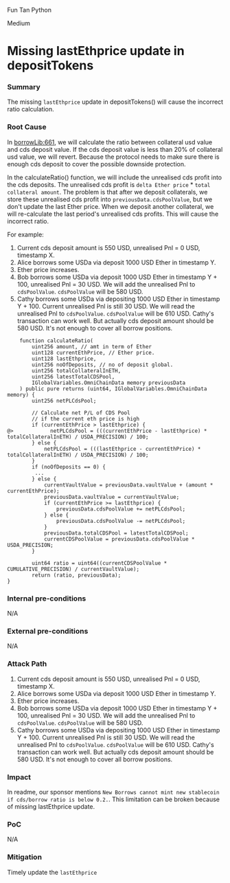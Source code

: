 Fun Tan Python

Medium

# Missing lastEthprice update in depositTokens

### Summary

The missing `lastEthprice` update in depositTokens() will cause the incorrect ratio calculation.

### Root Cause

In [borrowLib:661](https://github.com/sherlock-audit/2024-11-autonomint/blob/main/Blockchain/Blockchian/contracts/lib/BorrowLib.sol#L661), we will calculate the ratio between collateral usd value and cds deposit value. If the cds deposit value is less than 20% of collateral usd value, we will revert. Because the protocol needs to make sure there is enough cds deposit to cover the possible downside protection.

In the calculateRatio() function, we will include the unrealised cds profit into the cds deposits. The unrealised cds profit is `delta Ether price` * `total collateral amount`.
The problem is that after we deposit collaterals, we store these unrealised cds profit into `previousData.cdsPoolValue`, but we don't update the last Ether price. When we deposit another collateral, we will re-calculate the last period's unrealised cds profits. This will cause the incorrect ratio.

For example:
1. Current cds deposit amount is 550 USD, unrealised Pnl = 0 USD, timestamp X.
2. Alice borrows some USDa via deposit 1000 USD Ether in timestamp Y.
3. Ether price increases.
4. Bob borrows some USDa via deposit 1000 USD Ether in timestamp Y + 100, unrealised Pnl = 30 USD. We will add the unrealised Pnl to `cdsPoolValue`. `cdsPoolValue` will be 580 USD.
5. Cathy borrows some USDa via depositing 1000 USD Ether in timestamp Y + 100. Current unrealised Pnl is still 30 USD. We will read the unrealised Pnl to `cdsPoolValue`. `cdsPoolValue` will be 610 USD. Cathy's transaction can work well. But actually cds deposit amount should be 580 USD. It's not enough to cover all borrow positions.

```solidity
    function calculateRatio(
        uint256 amount, // amt in term of Ether
        uint128 currentEthPrice, // Ether price.
        uint128 lastEthprice,
        uint256 noOfDeposits, // no of deposit global.
        uint256 totalCollateralInETH,
        uint256 latestTotalCDSPool,
        IGlobalVariables.OmniChainData memory previousData
    ) public pure returns (uint64, IGlobalVariables.OmniChainData memory) {
        uint256 netPLCdsPool;

        // Calculate net P/L of CDS Pool
        // if the current eth price is high
        if (currentEthPrice > lastEthprice) {
@>            netPLCdsPool = (((currentEthPrice - lastEthprice) * totalCollateralInETH) / USDA_PRECISION) / 100;
        } else {
            netPLCdsPool = (((lastEthprice - currentEthPrice) * totalCollateralInETH) / USDA_PRECISION) / 100;
        }
        if (noOfDeposits == 0) {
         ...
        } else {
            currentVaultValue = previousData.vaultValue + (amount * currentEthPrice);
            previousData.vaultValue = currentVaultValue;
            if (currentEthPrice >= lastEthprice) {
                previousData.cdsPoolValue += netPLCdsPool;
            } else {
                previousData.cdsPoolValue -= netPLCdsPool;
            }
            previousData.totalCDSPool = latestTotalCDSPool;
            currentCDSPoolValue = previousData.cdsPoolValue * USDA_PRECISION;
        }

        uint64 ratio = uint64((currentCDSPoolValue * CUMULATIVE_PRECISION) / currentVaultValue);
        return (ratio, previousData);
}
```

### Internal pre-conditions

N/A

### External pre-conditions

N/A

### Attack Path

1. Current cds deposit amount is 550 USD, unrealised Pnl = 0 USD, timestamp X.
2. Alice borrows some USDa via deposit 1000 USD Ether in timestamp Y.
3. Ether price increases.
4. Bob borrows some USDa via deposit 1000 USD Ether in timestamp Y + 100, unrealised Pnl = 30 USD. We will add the unrealised Pnl to `cdsPoolValue`. `cdsPoolValue` will be 580 USD.
5. Cathy borrows some USDa via depositing 1000 USD Ether in timestamp Y + 100. Current unrealised Pnl is still 30 USD. We will read the unrealised Pnl to `cdsPoolValue`. `cdsPoolValue` will be 610 USD. Cathy's transaction can work well. But actually cds deposit amount should be 580 USD. It's not enough to cover all borrow positions.


### Impact

In readme, our sponsor mentions `New Borrows cannot mint new stablecoin if cds/borrow ratio is below 0.2.`. This limitation can be broken because of missing lastEthprice update.

### PoC

N/A

### Mitigation

Timely update the `lastEthprice`